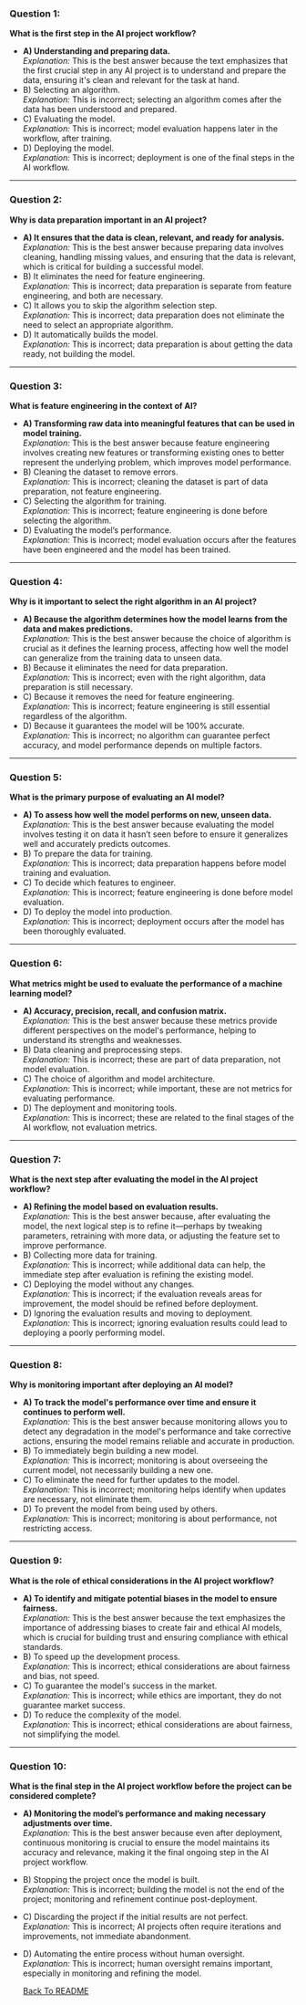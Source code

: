 ### Question 1:
**What is the first step in the AI project workflow?**
- **A) Understanding and preparing data.**  
  *Explanation:* This is the best answer because the text emphasizes that the first crucial step in any AI project is to understand and prepare the data, ensuring it's clean and relevant for the task at hand.
- B) Selecting an algorithm.  
  *Explanation:* This is incorrect; selecting an algorithm comes after the data has been understood and prepared.
- C) Evaluating the model.  
  *Explanation:* This is incorrect; model evaluation happens later in the workflow, after training.
- D) Deploying the model.  
  *Explanation:* This is incorrect; deployment is one of the final steps in the AI workflow.

---

### Question 2:
**Why is data preparation important in an AI project?**
- **A) It ensures that the data is clean, relevant, and ready for analysis.**  
  *Explanation:* This is the best answer because preparing data involves cleaning, handling missing values, and ensuring that the data is relevant, which is critical for building a successful model.
- B) It eliminates the need for feature engineering.  
  *Explanation:* This is incorrect; data preparation is separate from feature engineering, and both are necessary.
- C) It allows you to skip the algorithm selection step.  
  *Explanation:* This is incorrect; data preparation does not eliminate the need to select an appropriate algorithm.
- D) It automatically builds the model.  
  *Explanation:* This is incorrect; data preparation is about getting the data ready, not building the model.

---

### Question 3:
**What is feature engineering in the context of AI?**
- **A) Transforming raw data into meaningful features that can be used in model training.**  
  *Explanation:* This is the best answer because feature engineering involves creating new features or transforming existing ones to better represent the underlying problem, which improves model performance.
- B) Cleaning the dataset to remove errors.  
  *Explanation:* This is incorrect; cleaning the dataset is part of data preparation, not feature engineering.
- C) Selecting the algorithm for training.  
  *Explanation:* This is incorrect; feature engineering is done before selecting the algorithm.
- D) Evaluating the model’s performance.  
  *Explanation:* This is incorrect; model evaluation occurs after the features have been engineered and the model has been trained.

---

### Question 4:
**Why is it important to select the right algorithm in an AI project?**
- **A) Because the algorithm determines how the model learns from the data and makes predictions.**  
  *Explanation:* This is the best answer because the choice of algorithm is crucial as it defines the learning process, affecting how well the model can generalize from the training data to unseen data.
- B) Because it eliminates the need for data preparation.  
  *Explanation:* This is incorrect; even with the right algorithm, data preparation is still necessary.
- C) Because it removes the need for feature engineering.  
  *Explanation:* This is incorrect; feature engineering is still essential regardless of the algorithm.
- D) Because it guarantees the model will be 100% accurate.  
  *Explanation:* This is incorrect; no algorithm can guarantee perfect accuracy, and model performance depends on multiple factors.

---

### Question 5:
**What is the primary purpose of evaluating an AI model?**
- **A) To assess how well the model performs on new, unseen data.**  
  *Explanation:* This is the best answer because evaluating the model involves testing it on data it hasn’t seen before to ensure it generalizes well and accurately predicts outcomes.
- B) To prepare the data for training.  
  *Explanation:* This is incorrect; data preparation happens before model training and evaluation.
- C) To decide which features to engineer.  
  *Explanation:* This is incorrect; feature engineering is done before model evaluation.
- D) To deploy the model into production.  
  *Explanation:* This is incorrect; deployment occurs after the model has been thoroughly evaluated.

---

### Question 6:
**What metrics might be used to evaluate the performance of a machine learning model?**
- **A) Accuracy, precision, recall, and confusion matrix.**  
  *Explanation:* This is the best answer because these metrics provide different perspectives on the model's performance, helping to understand its strengths and weaknesses.
- B) Data cleaning and preprocessing steps.  
  *Explanation:* This is incorrect; these are part of data preparation, not model evaluation.
- C) The choice of algorithm and model architecture.  
  *Explanation:* This is incorrect; while important, these are not metrics for evaluating performance.
- D) The deployment and monitoring tools.  
  *Explanation:* This is incorrect; these are related to the final stages of the AI workflow, not evaluation metrics.

---

### Question 7:
**What is the next step after evaluating the model in the AI project workflow?**
- **A) Refining the model based on evaluation results.**  
  *Explanation:* This is the best answer because, after evaluating the model, the next logical step is to refine it—perhaps by tweaking parameters, retraining with more data, or adjusting the feature set to improve performance.
- B) Collecting more data for training.  
  *Explanation:* This is incorrect; while additional data can help, the immediate step after evaluation is refining the existing model.
- C) Deploying the model without any changes.  
  *Explanation:* This is incorrect; if the evaluation reveals areas for improvement, the model should be refined before deployment.
- D) Ignoring the evaluation results and moving to deployment.  
  *Explanation:* This is incorrect; ignoring evaluation results could lead to deploying a poorly performing model.

---

### Question 8:
**Why is monitoring important after deploying an AI model?**
- **A) To track the model's performance over time and ensure it continues to perform well.**  
  *Explanation:* This is the best answer because monitoring allows you to detect any degradation in the model's performance and take corrective actions, ensuring the model remains reliable and accurate in production.
- B) To immediately begin building a new model.  
  *Explanation:* This is incorrect; monitoring is about overseeing the current model, not necessarily building a new one.
- C) To eliminate the need for further updates to the model.  
  *Explanation:* This is incorrect; monitoring helps identify when updates are necessary, not eliminate them.
- D) To prevent the model from being used by others.  
  *Explanation:* This is incorrect; monitoring is about performance, not restricting access.

---

### Question 9:
**What is the role of ethical considerations in the AI project workflow?**
- **A) To identify and mitigate potential biases in the model to ensure fairness.**  
  *Explanation:* This is the best answer because the text emphasizes the importance of addressing biases to create fair and ethical AI models, which is crucial for building trust and ensuring compliance with ethical standards.
- B) To speed up the development process.  
  *Explanation:* This is incorrect; ethical considerations are about fairness and bias, not speed.
- C) To guarantee the model's success in the market.  
  *Explanation:* This is incorrect; while ethics are important, they do not guarantee market success.
- D) To reduce the complexity of the model.  
  *Explanation:* This is incorrect; ethical considerations are about fairness, not simplifying the model.

---

### Question 10:
**What is the final step in the AI project workflow before the project can be considered complete?**
- **A) Monitoring the model’s performance and making necessary adjustments over time.**  
  *Explanation:* This is the best answer because even after deployment, continuous monitoring is crucial to ensure the model maintains its accuracy and relevance, making it the final ongoing step in the AI project workflow.
- B) Stopping the project once the model is built.  
  *Explanation:* This is incorrect; building the model is not the end of the project; monitoring and refinement continue post-deployment.
- C) Discarding the project if the initial results are not perfect.  
  *Explanation:* This is incorrect; AI projects often require iterations and improvements, not immediate abandonment.
- D) Automating the entire process without human oversight.  
  *Explanation:* This is incorrect; human oversight remains important, especially in monitoring and refining the model.
  
  
  <a href="README.md">Back To README</a>
  
